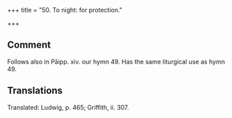 +++
title = "50. To night: for protection."

+++
## Comment
Follows also in Pāipp. xiv. our hymn 49. Has the same liturgical use as hymn 49.


## Translations
Translated: Ludwig, p. 465; Griffith, ii. 307.
